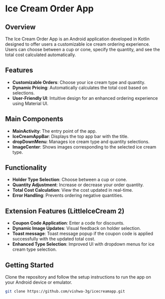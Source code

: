 # Ice Cream Order App

## Overview

The Ice Cream Order App is an Android application developed in Kotlin designed to offer users a customizable ice cream ordering experience. Users can choose between a cup or cone, specify the quantity, and see the total cost calculated automatically.

## Features

- **Customizable Orders**: Choose your ice cream type and quantity.
- **Dynamic Pricing**: Automatically calculates the total cost based on selections.
- **User-Friendly UI**: Intuitive design for an enhanced ordering experience using Material UI.

## Main Components

- **MainActivity**: The entry point of the app.
- **IceCreamAppBar**: Displays the top app bar with the title.
- **dropDownMenu**: Manages ice cream type and quantity selections.
- **ImageCenter**: Shows images corresponding to the selected ice cream type.

## Functionality

- **Holder Type Selection**: Choose between a cup or cone.
- **Quantity Adjustment**: Increase or decrease your order quantity.
- **Total Cost Calculation**: View the cost updated in real-time.
- **Error Handling**: Prevents ordering negative quantities.

## Extension Features (LittleIceCream 2)

- **Coupon Code Application**: Enter a code for discounts.
- **Dynamic Image Updates**: Visual feedback on holder selection.
- **Toast message**: Toast message popup if the coupon code is applied successfully with the updated total cost.
- **Enhanced Type Selection**: Improved UI with dropdown menus for ice cream type selection.

## Getting Started

Clone the repository and follow the setup instructions to run the app on your Android device or emulator.

```bash
git clone https://github.com/vishwa-3g/icecreamapp.git
